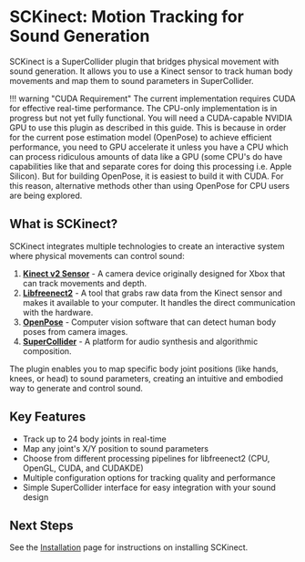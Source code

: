 # SCKinect: Motion Tracking for Sound Generation

SCKinect is a SuperCollider plugin that bridges physical movement with sound generation. It allows you to use a Kinect sensor to track human body movements and map them to sound parameters in SuperCollider.

!!! warning "CUDA Requirement"
    The current implementation requires CUDA for effective real-time performance. The CPU-only implementation is in progress but not yet fully functional. You will need a CUDA-capable NVIDIA GPU to use this plugin as described in this guide. This is because in order for the current pose estimation model (OpenPose) to achieve efficient performance, you need to GPU accelerate it unless you have a CPU which can process ridiculous amounts of data like a GPU (some CPU's do have capabilities like that and separate cores for doing this processing i.e. Apple Silicon). But for building OpenPose, it is easiest to build it with CUDA. For this reason, alternative methods other than using OpenPose for CPU users are being explored.

## What is SCKinect?

SCKinect integrates multiple technologies to create an interactive system where physical movements can control sound:

1. [**Kinect v2 Sensor**](https://en.wikipedia.org/wiki/Kinect#Kinect_for_Xbox_One_(2013)) - A camera device originally designed for Xbox that can track movements and depth.
2. [**Libfreenect2**](https://github.com/OpenKinect/libfreenect2) - A tool that grabs raw data from the Kinect sensor and makes it available to your computer. It handles the direct communication with the hardware.
3. [**OpenPose**](https://github.com/CMU-Perceptual-Computing-Lab/openpose) - Computer vision software that can detect human body poses from camera images.
4. [**SuperCollider**](https://github.com/supercollider/supercollider) - A platform for audio synthesis and algorithmic composition.

The plugin enables you to map specific body joint positions (like hands, knees, or head) to sound parameters, creating an intuitive and embodied way to generate and control sound.

## Key Features

- Track up to 24 body joints in real-time
- Map any joint's X/Y position to sound parameters
- Choose from different processing pipelines for libfreenect2 (CPU, OpenGL, CUDA, and CUDAKDE)
- Multiple configuration options for tracking quality and performance
- Simple SuperCollider interface for easy integration with your sound design

## Next Steps

See the [Installation](installation.md) page for instructions on installing SCKinect. 
